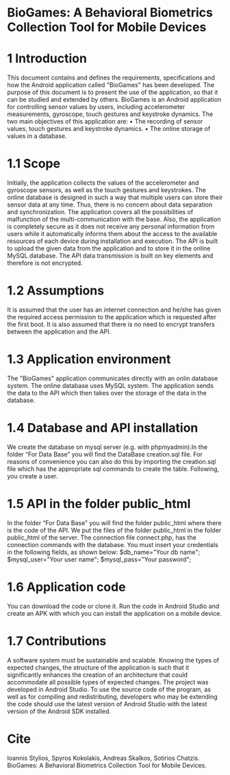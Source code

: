 # BioGames: A Behavioral Biometrics Collection Tool for Mobile Devices

# 1	Introduction
This document contains and defines the requirements, specifications and how the Android application called "BioGames" has been developed. The purpose of this document is to present the use of the application, so that it can be studied and extended by others.
BioGames is an Android application for controlling sensor values by users, including accelerometer measurements, gyroscope, touch gestures and keystroke dynamics.
The two main objectives of this application are:
• The recording of sensor values, touch gestures and keystroke dynamics.
• The online storage of values in a database.

# 1.1 Scope
Initially, the application collects the values of the accelerometer and gyroscope sensors, as well as the touch gestures and keystrokes. 
The online database is designed in such a way that multiple users can store their sensor data at any time. Thus, there is no concern about data separation and synchronization. The application covers all the possibilities of malfunction of the multi-communication with the base.
Also, the application is completely secure as it does not receive any personal information from users while it automatically informs them about the access to the available resources of each device during installation and execution.
The API is built to upload the given data from the application and to store it in the online MySQL database. The API data transmission is built on key elements and therefore is not encrypted.

# 1.2	Assumptions
It is assumed that the user has an internet connection and he/she has given the required access permission to the application which is requested after the first boot. It is also assumed that there is no need to encrypt transfers between the application and the API.

# 1.3	Application environment
The "BioGames" application communicates directly with an onlin database system. The online database uses MySQL system. The application sends the data to the API which then takes over the storage of the data in the database.

# 1.4	Database and API installation
We create the database on mysql server (e.g. with phpmyadmin).In the folder “For Data Base” you will find the DataBase creation.sql file.
For reasons of convenience you can also do this by importing the creation.sql file which has the appropriate sql commands to create the table.
Following, you create a user.

# 1.5	API in the folder public_html 

In the folder “For Data Base” you will find the folder public_html where there is the code of the API. We put the files of the folder public_html in the folder public_html of the server. The connection file connect.php, has the connection commands with the database. You must insert your credentials in the following fields, as shown below: $db_name="Your db name";
$mysql_user="Your user name";
$mysql_pass="Your password";



# 1.6	Application code
You can download the code or clone it. Run the code in Android Studio and create an APK with which you can install the application on a mobile device.

# 1.7	Contributions
A software system must be sustainable and scalable. Knowing the types of expected changes, the structure of the application is such that it significantly enhances the creation of an architecture that could accommodate all possible types of expected changes.
The project was developed in Android Studio. To use the source code of the program, as well as for compiling and redistributing, developers who may be extending the code should use the latest version of Android Studio with the latest version of the Android SDK installed.


# Cite

Ioannis Stylios, Spyros Kokolakis, Andreas Skalkos, Sotirios Chatzis. BioGames: A Behavioral Biometrics Collection Tool for Mobile Devices. 
